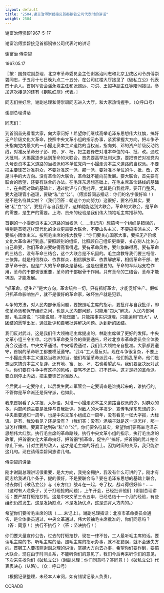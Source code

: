 ```yaml
---
layout: default
title: "2504.谢富治傅崇碧接见首都钢铁公司代表时的讲话"
weight: 2504
---
```


谢富治傅崇碧1967-5-17

谢富治傅崇碧接见首都钢铁公司代表时的讲话

谢富治 傅崇碧

1967.05.17

〖按：国务院副总理、北京市革命委员会主任谢富治同志和北京卫戍区司令员傅崇碧同志，于五月十七日晚九点二十五分，在公司红楼大厅接见了《破私立公》代表四十余人。首钢军管会潘永堤主任和张照远、刁洪、王韶华副主任等陪同接见。参加这次接见的还有《钢铁红旗》代表。〗

同志们坐好后，谢副总理和傅崇碧同志进入大厅。和大家热情握手。（众呼口号）

谢副总理讲话

同志们：

到首钢首先看看大家，向大家问好！希望你们继续高举毛泽东思想伟大红旗，搞好无产阶级文化大革命，按照中央文革小组的指示办事，紧紧掌握大方向，把斗争矛头指向党内最大的一小撮走资本主义道路的当权派，指向刘、邓的资产阶级反动路线，对准反革命分子彭、陆、罗、杨，把主要锋芒对准本单位的斗、批、改。通过大批判，大揭露逐步达到革命的大联合。首先要高举批判大旗，要把锋芒对准党内头号走资本主义道路的当权派和本单位党内一小撮走资本主义道路的当权派。不要把主要锋芒对准群众，不要对准这一派，那一派，要对准本单位的斗、批、改，这是斗争的大方向。没有革命的大联合，革命就不能向前发展。要大联合，首先要有联合的愿望，还要有联合的办法。在毛泽东思想基础上，在毛主席革命路线的基础上，在共同对敌的基础上，通过批评与自我批评，尤其是自我批评。要开门整风，要大道理管小道理，要破“私”立“公”。（傅崇碧同志插话：你们的名字很好嘛！）是不是名符其实啦？（我们回答：朝这个方向努力）这很好，要名符其实，要破“私”立“公”，要批评与自我批评，这样就能达到大联合。革命的大联合，是革命的需要，是生产的需要。上海、贵州的经验是我们伟大领袖毛主席推荐的。

首钢的一小撮走资本主义道路的当权派（……未记清）想搞垮一个组织是错误的，特别是首钢这样现代化的企业更需要大联合，不要山头主义，不要搞宗派主义，不要搞小团体主义。按照毛主席的伟大教导：“你们要关心国家大事，要把无产阶级文化大革命进行到底。”要照顾别的组织，比照顾自己组织更重要，关心别人比关心自己重要，你们革命派要站得高看得远，要有革命风格，要红旗举得高。要有革命的三结合，没有革命三结合，这个大联合是不巩固的。毛主席教导我们要三相信、三依靠。就是相信群众、依靠群众，相信解放军、依靠解放军，相信革命干部、依靠革命干部。但是广大的革命群众是基础，这是很重要的。革命的军队起支柱作用，革命的干部也很重要，革命的干部起骨干作用。只有革命的三结合，革命才能巩固，才能发展。

“抓革命，促生产”是大方向，革命统帅一切，只有抓好革命，才能促好生产。假如只抓革命影响生产，就不是很好的革命家，破坏生产就是犯罪。

斗争的方法，对人民内部矛盾问题，要按照毛主席的指示，要批评与自我批评，即使革命派和保守组织之间，也是人民内部问题，只能用“四大”解决。人民内部问题，毛主席说：“只能说服，不能压服”。只能摆事实讲道理，只能运用“四大”，从团结的愿望出发，通过批评和自我批评解决问题。达到新的团结。

我们反对武斗，这是我们伟大领袖毛主席提出的，林副主席做了更好的发挥。中央文革小组三令五申。北京市革命委员会的重要通告，经过北京市革命委员会全体委员会议通过。中央文革通过。中央常委通过，我们伟大领袖亲自批准。大家都要遵守，首钢的革命职工都要模范遵守。“武斗”工人最反对。现在斗争很复杂，不要上一小撮走资本主义道路当权派的当，他们希望革命派武斗，他们捣乱革命，他们是想回来搞资本主义复辟，还有地、富、反、坏、右也希望武斗。我们要坚决反对武斗。你们要在斗争中有这样的风格，要骂不还口，打不还手。这才是好的革命派。要立刻停止内战，把主要锋芒对准敌人。

今后武斗一定要停止，以后发生武斗军管会一定要调查是谁挑起来的，谁执行的。不管你是革命派还是保守派，也如此。

我来首钢看了大字报、大标语，对准一小撮走资本主义道路当权派的少，对群众的多。内部问题主要是批评与自我批评。对敌人的大字报少，宣传毛泽东思想的少。中央重要通知一周年，也是中央文革小组成立一周年，没有看见一张大字报，大标语。是有、我没看见？还是没有？（我们答：没有）满脑子就是这一派怎样，那一派怎样糟糕。要真正达到破“私”立“公”。你们要名符其实，希望你们要高举毛泽东思想伟大红旗。执行毛主席的革命路线，执行中央文革小组的指示，执行毛主席的政策，把首钢文化大革命搞好，把首钢“抓革命，促生产”搞好。把首钢的武斗完全停止下来。针对主要的敌人，这才是毛主席的好战士。因为时间的关系，我只能讲这几句。现在请傅崇碧同志讲几句。

傅崇碧的讲话

刚才谢副总理讲话很重要，是大方向，我完全拥护，我没有什么可讲的了。刚才有同志给我递几个条子，提的很好，不是要联合吗？要在毛泽东思想的基础上联合，过去你们《破私立公》与《东方红》战斗在一起，夺了权，战斗得很好嘛！……（这时有人递条子，关于打砸抢的问题），上午开会，已经批评他们（谢副总理讲话：要严禁打砸抢抄抓，这是中央文革三令五申，已经总结十一个月的经验，有些组织仍然发生，这是发扬缺点，不是发扬优点，这是违背大方向的。）

希望你们要听毛主席的话（……未记上）。谢副总理插话：北京市革命委员会通告，是全体委员通过，中央文革通过，伟大领袖毛主席批准的，你们同意吗？（答：同意！）执行不执行？（答：坚决执行！）

你们要大量宣传公告，过去的打砸抢抄，现在一律不咎，工人最听毛主席的话。要读毛主席的书，听毛主席的话，照毛主席的指示办事，就不犯错误，就不会迷失方向。首钢工人要按照谢副总理的讲话，掌握大方向去办事，希望你们要作到，要搞大联合，现在由于时间关系，不能听你们的意见了，我们今后再来听你们的意见，下次来先找你们《破私立公》（谢副总理：你们同意吗？答同意！）《破私立公》代表表决心（从略）。（众：呼口号）

（根据记录整理，未经本人审阅，如有错误记录人负责）。

CCRADB

